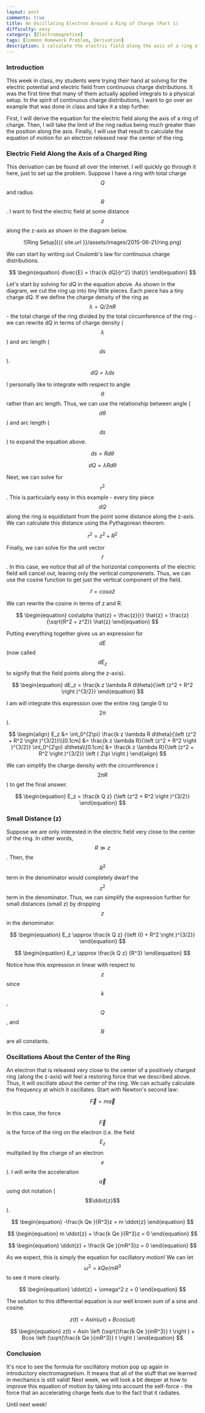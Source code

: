 ```yaml
---
layout: post
comments: true
title: An Oscillating Electron Around a Ring of Charge (Part 1)
difficulty: easy
category: [Electromagnetism]
tags: [Common Homework Problem, Derivation]
description: I calculate the electric field along the axis of a ring of charge. Then, I derive the equation of motion for an oscillating electron about the center of the ring.
---
```


### Introduction

This week in class, my students were trying their hand at solving for the electric potential and electric field from continuous charge distributions. It was the first time that many of them actually applied integrals to a physical setup. In the spirit of continuous charge distributions, I want to go over an example that was done in class and take it a step further.

First, I will derive the equation for the electric field along the axis of a ring of charge. Then, I will take the limit of the ring radius being much greater than the position along the axis. Finally, I will use that result to calculate the equation of motion for an electron released near the center of the ring.

### Electric Field Along the Axis of a Charged Ring

This derivation can be found all over the internet. I will quickly go through it here, just to set up the problem. Suppose I have a ring with total charge $$Q$$ and radius $$R$$. I want to find the electric field at some distance $$z$$ along the z-axis as shown in the diagram below.

<div style="text-align:center" markdown="1">
![Ring Setup]({{ site.url }}/assets/images/2015-06-21/ring.png)
</div>

We can start by writing out Coulomb's law for continuous charge distributions.

$$
\begin{equation}
d\vec{E} = \frac{k dQ}{r^2} \hat{r}
\end{equation}
$$

Let's start by solving for dQ in the equation above. As shown in the diagram, we cut the ring up into tiny little pieces. Each piece has a tiny charge dQ. If we define the charge density of the ring as $$\lambda = Q/2\pi R$$ - the total charge of the ring divided by the total circumference of the ring - we can rewrite dQ in terms of charge density ($$\lambda$$) and arc length ($$ds$$).

$$
\begin{equation}
dQ = \lambda ds
\end{equation}
$$

I personally like to integrate with respect to angle $$\theta$$ rather than arc length. Thus, we can use the relationship between angle ($$d\theta$$) and arc length ($$ds$$) to expand the equation above.

$$
\begin{equation}
ds = R d\theta
\end{equation}
$$

$$
\begin{equation}
dQ = \lambda R d\theta
\end{equation}
$$

Next, we can solve for $$r^2$$. This is particularly easy in this example - every tiny piece $$dQ$$ along the ring is equidistant from the point some distance along the z-axis. We can calculate this distance using the Pythagorean theorem.

$$
\begin{equation}
r^2 = z^2 + R^2
\end{equation}
$$

Finally, we can solve for the unit vector $$\hat{r}$$. In this case, we notice that all of the horizontal components of the electric field will cancel out, leaving only the vertical componenets. Thus, we can use the cosine function to get just the vertical component of the field.

$$
\begin{equation}
\hat{r} = cos\alpha \hat{z}
\end{equation}
$$

We can rewrite the cosine in terms of z and R.

$$
\begin{equation}
cos\alpha \hat{z} = \frac{z}{r} \hat{z} = \frac{z}{\sqrt{R^2 + z^2}} \hat{z}
\end{equation}
$$

Putting everything together gives us an expression for $$dE$$ (now called $$dE_z$$ to signify that the field points along the z-axis).

$$
\begin{equation}
dE_z = \frac{k z \lambda R d\theta}{\left (z^2 + R^2 \right )^{3/2}}
\end{equation}
$$

I am will integrate this expression over the entire ring (angle 0 to $$2\pi$$).

$$
\begin{align}
E_z &= \int_0^{2\pi} \frac{k z \lambda R d\theta}{\left (z^2 + R^2 \right )^{3/2}}\\[0.1cm]
&= \frac{k z \lambda R}{\left (z^2 + R^2 \right )^{3/2}} \int_0^{2\pi} d\theta\\[0.1cm]
&= \frac{k z \lambda R}{\left (z^2 + R^2 \right )^{3/2}} \left ( 2\pi \right )
\end{align}
$$

We can simplify the charge density with the circumference ($$2\pi R$$) to get the final answer.

$$
\begin{equation}
E_z = \frac{k Q z} {\left (z^2 + R^2 \right )^{3/2}}
\end{equation}
$$

### Small Distance (z)

Suppose we are only interested in the electric field very close to the center of the ring. In other words, $$R \gg z$$. Then, the $$R^2$$ term in the denominator would completely dwarf the $$z^2$$ term in the denominator. Thus, we can simplify the expression further for small distances (small z) by dropping $$z$$ in the denominator.

$$
\begin{equation}
E_z \approx \frac{k Q z} {\left (0 + R^2 \right )^{3/2}}
\end{equation}
$$

$$
\begin{equation}
E_z \approx \frac{k Q z} {R^3}
\end{equation}
$$

Notice how this expression in linear with respect to $$z$$ since $$k$$, $$Q$$, and $$R$$ are all constants.

### Oscillations About the Center of the Ring

An electron that is released very close to the center of a positively charged ring (along the z-axis) will feel a restoring force that we described above. Thus, it will oscillate about the center of the ring. We can actually calculate the frequency at which it oscillates. Start with Newton's second law:

$$
\begin{equation}
\vec{F} = m\vec{a}
\end{equation}
$$

In this case, the force $$\vec{F}$$ is the force of the ring on the electron (i.e. the field $$E_z$$ multiplied by the charge of an electron $$e$$). I will write the acceleration $$\vec{a}$$ using dot notation ($$\ddot{z}$$).

$$
\begin{equation}
-\frac{k Qe }{R^3}z = m \ddot{z}
\end{equation}
$$

$$
\begin{equation}
m \ddot{z} + \frac{k Qe }{R^3}z = 0
\end{equation}
$$

$$
\begin{equation}
\ddot{z} + \frac{k Qe }{mR^3}z = 0
\end{equation}
$$

As we expect, this is simply the equation for oscillatory motion! We can let $$\omega^2 = kQe/mR^3$$ to see it more clearly.

$$
\begin{equation}
\ddot{z} + \omega^2 z = 0
\end{equation}
$$

The solution to this differential equation is our well known sum of a sine and cosine.

$$
\begin{equation}
z(t) = Asin(\omega t) + Bcos(\omega t)
\end{equation}
$$

$$
\begin{equation}
z(t) = Asin \left (\sqrt{\frac{k Qe }{mR^3}} t \right ) + Bcos \left (\sqrt{\frac{k Qe }{mR^3}} t \right )
\end{equation}
$$

### Conclusion

It's nice to see the formula for oscillatory motion pop up again in introductory electromagnetism. It means that all of the stuff that we learned in mechanics is still valid! Next week, we will look a bit deeper at how to improve this equation of motion by taking into account the self-force - the force that an accelerating charge feels due to the fact that it radiates.

Until next week!